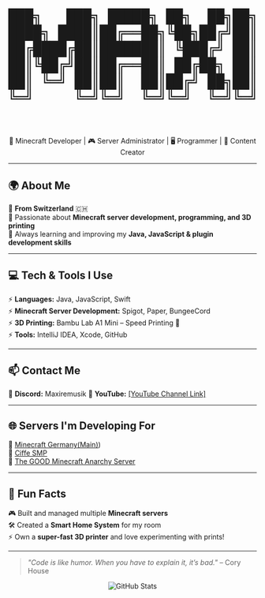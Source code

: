 <!-- Cool ASCII Banner -->
<h1 align="center">
  <pre>
███╗   ███╗ █████╗ ██╗  ██╗██╗██████╗ ███████╗███╗   ███╗██╗   ██╗███████╗██╗██╗  ██╗
████╗ ████║██╔══██╗╚██╗██╔╝██║██╔══██╗██╔════╝████╗ ████║██║   ██║██╔════╝██║██║ ██╔╝
██╔████╔██║███████║ ╚███╔╝ ██║██████╔╝█████╗  ██╔████╔██║██║   ██║███████╗██║█████╔╝ 
██║╚██╔╝██║██╔══██║ ██╔██╗ ██║██╔══██╗██╔══╝  ██║╚██╔╝██║██║   ██║╚════██║██║██╔═██╗ 
██║ ╚═╝ ██║██║  ██║██╔╝ ██╗██║██║  ██║███████╗██║ ╚═╝ ██║╚██████╔╝███████║██║██║  ██╗
╚═╝     ╚═╝╚═╝  ╚═╝╚═╝  ╚═╝╚═╝╚═╝  ╚═╝╚══════╝╚═╝     ╚═╝ ╚═════╝ ╚══════╝╚═╝╚═╝  ╚═╝                                                                                                                                                                                
  </pre>
</h1>

<p align="center">
  🚀 Minecraft Developer | 🎮 Server Administrator | 🖥️ Programmer | 🎥 Content Creator  
</p>  

---

## 🌍 About Me  
🔹 **From Switzerland** 🇨🇭  
🔹 Passionate about **Minecraft server development, programming, and 3D printing**  
🔹 Always learning and improving my **Java, JavaScript & plugin development skills**  

---

## 💻 Tech & Tools I Use  
⚡ **Languages:** Java, JavaScript, Swift  
⚡ **Minecraft Server Development:** Spigot, Paper, BungeeCord  
⚡ **3D Printing:** Bambu Lab A1 Mini – Speed Printing 🚀  
⚡ **Tools:** IntelliJ IDEA, Xcode, GitHub  

---

## 📫 Contact Me  
🔹 **Discord:** Maxiremusik
🔹 **YouTube:** [[YouTube Channel Link]  ](https://youtube.com/@maxix_2.0?si=ddzSSxv4P4PAYWMZ)

---

## 🌐 Servers I'm Developing For  
🔹 [Minecraft Germany(Main)](https://discord.gg/PHaz6uCFWH))  
🔹 [Ciffe SMP](https://discord.gg/5yH597JC6G)  
🔹 [The GOOD Minecraft Anarchy Server](https://discord.gg/m8F8sesGnc)  

---

## 🚀 Fun Facts  
🎮 Built and managed multiple **Minecraft servers**  
🛠️ Created a **Smart Home System** for my room  
⚡ Own a **super-fast 3D printer** and love experimenting with prints!  

---

> _"Code is like humor. When you have to explain it, it’s bad."_ – Cory House  

<p align="center">
  <img src="https://github-readme-stats.vercel.app/api?username=Maxiremusik&show_icons=true&theme=radical" alt="GitHub Stats">
</p>
